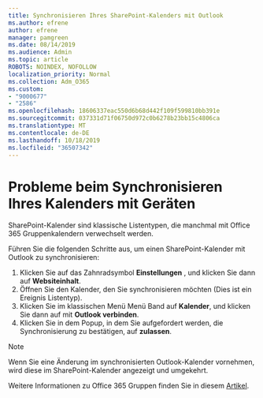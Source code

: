 ```yaml
---
title: Synchronisieren Ihres SharePoint-Kalenders mit Outlook
ms.author: efrene
author: efrene
manager: pamgreen
ms.date: 08/14/2019
ms.audience: Admin
ms.topic: article
ROBOTS: NOINDEX, NOFOLLOW
localization_priority: Normal
ms.collection: Adm_O365
ms.custom:
- "9000677"
- "2586"
ms.openlocfilehash: 18606337eac550d6b68d442f109f599810bb391e
ms.sourcegitcommit: 037331d71f06750d972c0b6278b23bb15c4806ca
ms.translationtype: MT
ms.contentlocale: de-DE
ms.lasthandoff: 10/18/2019
ms.locfileid: "36507342"
---
```

# <a name="issues-synchronizing-your-calendar-to-devices"></a>Probleme beim Synchronisieren Ihres Kalenders mit Geräten

SharePoint-Kalender sind klassische Listentypen, die manchmal mit Office 365 Gruppenkalendern verwechselt werden.

Führen Sie die folgenden Schritte aus, um einen SharePoint-Kalender mit Outlook zu synchronisieren:

1. Klicken Sie auf das Zahnradsymbol **Einstellungen** , und klicken Sie dann auf **Websiteinhalt**.
2. Öffnen Sie den Kalender, den Sie synchronisieren möchten (Dies ist ein Ereignis Listentyp).
3. Klicken Sie im klassischen Menü Menü Band auf **Kalender**, und klicken Sie dann auf mit **Outlook verbinden**.
4. Klicken Sie in dem Popup, in dem Sie aufgefordert werden, die Synchronisierung zu bestätigen, auf **zulassen**.

>[!Note]
> Wenn Sie eine Änderung im synchronisierten Outlook-Kalender vornehmen, wird diese im SharePoint-Kalender angezeigt und umgekehrt.

Weitere Informationen zu Office 365 Gruppen finden Sie in diesem [Artikel](https://support.office.com/article/Learn-about-Office-365-groups-b565caa1-5c40-40ef-9915-60fdb2d97fa2).
